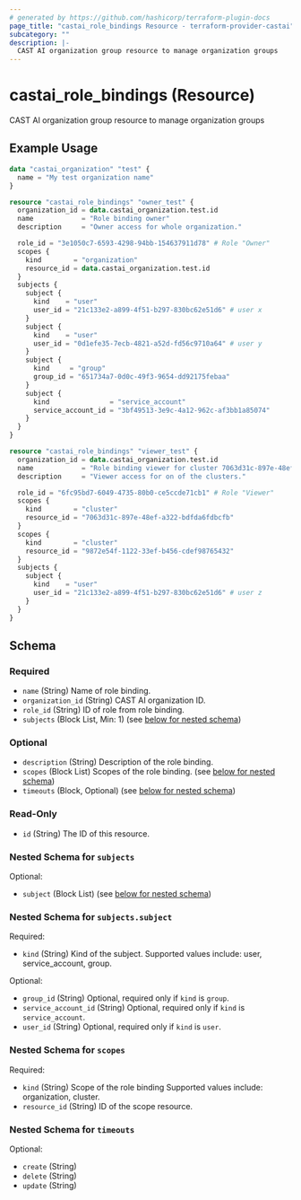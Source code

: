 ```yaml
---
# generated by https://github.com/hashicorp/terraform-plugin-docs
page_title: "castai_role_bindings Resource - terraform-provider-castai"
subcategory: ""
description: |-
  CAST AI organization group resource to manage organization groups
---
```


# castai_role_bindings (Resource)

CAST AI organization group resource to manage organization groups

## Example Usage

```terraform
data "castai_organization" "test" {
  name = "My test organization name"
}

resource "castai_role_bindings" "owner_test" {
  organization_id = data.castai_organization.test.id
  name            = "Role binding owner"
  description     = "Owner access for whole organization."

  role_id = "3e1050c7-6593-4298-94bb-154637911d78" # Role "Owner"
  scopes {
    kind        = "organization"
    resource_id = data.castai_organization.test.id
  }
  subjects {
    subject {
      kind    = "user"
      user_id = "21c133e2-a899-4f51-b297-830bc62e51d6" # user x
    }
    subject {
      kind    = "user"
      user_id = "0d1efe35-7ecb-4821-a52d-fd56c9710a64" # user y
    }
    subject {
      kind     = "group"
      group_id = "651734a7-0d0c-49f3-9654-dd92175febaa"
    }
    subject {
      kind               = "service_account"
      service_account_id = "3bf49513-3e9c-4a12-962c-af3bb1a85074"
    }
  }
}

resource "castai_role_bindings" "viewer_test" {
  organization_id = data.castai_organization.test.id
  name            = "Role binding viewer for cluster 7063d31c-897e-48ef-a322-bdfda6fdbcfb"
  description     = "Viewer access for on of the clusters."

  role_id = "6fc95bd7-6049-4735-80b0-ce5ccde71cb1" # Role "Viewer"
  scopes {
    kind        = "cluster"
    resource_id = "7063d31c-897e-48ef-a322-bdfda6fdbcfb"
  }
  scopes {
    kind        = "cluster"
    resource_id = "9872e54f-1122-33ef-b456-cdef98765432"
  }
  subjects {
    subject {
      kind    = "user"
      user_id = "21c133e2-a899-4f51-b297-830bc62e51d6" # user z
    }
  }
}
```

<!-- schema generated by tfplugindocs -->
## Schema

### Required

- `name` (String) Name of role binding.
- `organization_id` (String) CAST AI organization ID.
- `role_id` (String) ID of role from role binding.
- `subjects` (Block List, Min: 1) (see [below for nested schema](#nestedblock--subjects))

### Optional

- `description` (String) Description of the role binding.
- `scopes` (Block List) Scopes of the role binding. (see [below for nested schema](#nestedblock--scopes))
- `timeouts` (Block, Optional) (see [below for nested schema](#nestedblock--timeouts))

### Read-Only

- `id` (String) The ID of this resource.

<a id="nestedblock--subjects"></a>
### Nested Schema for `subjects`

Optional:

- `subject` (Block List) (see [below for nested schema](#nestedblock--subjects--subject))

<a id="nestedblock--subjects--subject"></a>
### Nested Schema for `subjects.subject`

Required:

- `kind` (String) Kind of the subject. Supported values include: user, service_account, group.

Optional:

- `group_id` (String) Optional, required only if `kind` is `group`.
- `service_account_id` (String) Optional, required only if `kind` is `service_account`.
- `user_id` (String) Optional, required only if `kind` is `user`.



<a id="nestedblock--scopes"></a>
### Nested Schema for `scopes`

Required:

- `kind` (String) Scope of the role binding Supported values include: organization, cluster.
- `resource_id` (String) ID of the scope resource.


<a id="nestedblock--timeouts"></a>
### Nested Schema for `timeouts`

Optional:

- `create` (String)
- `delete` (String)
- `update` (String)


